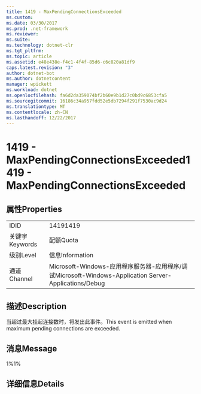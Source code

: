 ```yaml
---
title: 1419 - MaxPendingConnectionsExceeded
ms.custom: 
ms.date: 03/30/2017
ms.prod: .net-framework
ms.reviewer: 
ms.suite: 
ms.technology: dotnet-clr
ms.tgt_pltfrm: 
ms.topic: article
ms.assetid: e48e438e-f4c1-4f4f-85d6-c6c820a81df9
caps.latest.revision: "3"
author: dotnet-bot
ms.author: dotnetcontent
manager: wpickett
ms.workload: dotnet
ms.openlocfilehash: fa6d2da359074bf2b60e9b1d27c0bd9c6853cfa5
ms.sourcegitcommit: 16186c34a957fdd52e5db7294f291f7530ac9d24
ms.translationtype: MT
ms.contentlocale: zh-CN
ms.lasthandoff: 12/22/2017
---
```

# <a name="1419---maxpendingconnectionsexceeded"></a><span data-ttu-id="fa38a-102">1419 - MaxPendingConnectionsExceeded</span><span class="sxs-lookup"><span data-stu-id="fa38a-102">1419 - MaxPendingConnectionsExceeded</span></span>
## <a name="properties"></a><span data-ttu-id="fa38a-103">属性</span><span class="sxs-lookup"><span data-stu-id="fa38a-103">Properties</span></span>  
  
|||  
|-|-|  
|<span data-ttu-id="fa38a-104">ID</span><span class="sxs-lookup"><span data-stu-id="fa38a-104">ID</span></span>|<span data-ttu-id="fa38a-105">1419</span><span class="sxs-lookup"><span data-stu-id="fa38a-105">1419</span></span>|  
|<span data-ttu-id="fa38a-106">关键字</span><span class="sxs-lookup"><span data-stu-id="fa38a-106">Keywords</span></span>|<span data-ttu-id="fa38a-107">配额</span><span class="sxs-lookup"><span data-stu-id="fa38a-107">Quota</span></span>|  
|<span data-ttu-id="fa38a-108">级别</span><span class="sxs-lookup"><span data-stu-id="fa38a-108">Level</span></span>|<span data-ttu-id="fa38a-109">信息</span><span class="sxs-lookup"><span data-stu-id="fa38a-109">Information</span></span>|  
|<span data-ttu-id="fa38a-110">通道</span><span class="sxs-lookup"><span data-stu-id="fa38a-110">Channel</span></span>|<span data-ttu-id="fa38a-111">Microsoft-Windows-应用程序服务器-应用程序/调试</span><span class="sxs-lookup"><span data-stu-id="fa38a-111">Microsoft-Windows-Application Server-Applications/Debug</span></span>|  
  
## <a name="description"></a><span data-ttu-id="fa38a-112">描述</span><span class="sxs-lookup"><span data-stu-id="fa38a-112">Description</span></span>  
 <span data-ttu-id="fa38a-113">当超过最大挂起连接数时，将发出此事件。</span><span class="sxs-lookup"><span data-stu-id="fa38a-113">This event is emitted when maximum pending connections are exceeded.</span></span>  
  
## <a name="message"></a><span data-ttu-id="fa38a-114">消息</span><span class="sxs-lookup"><span data-stu-id="fa38a-114">Message</span></span>  
 <span data-ttu-id="fa38a-115">1%</span><span class="sxs-lookup"><span data-stu-id="fa38a-115">1%</span></span>  
  
## <a name="details"></a><span data-ttu-id="fa38a-116">详细信息</span><span class="sxs-lookup"><span data-stu-id="fa38a-116">Details</span></span>
